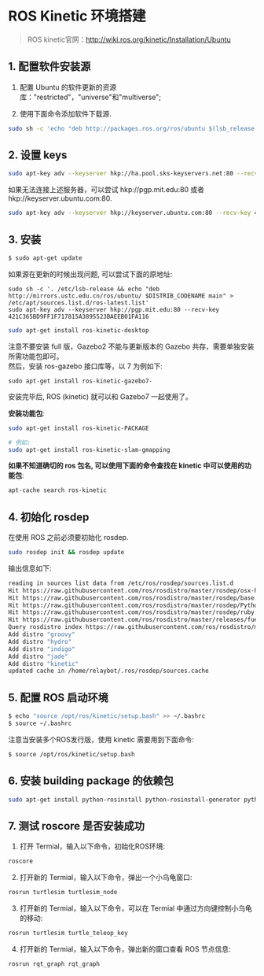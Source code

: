 # ROS Kinetic 环境搭建
 
> ROS kinetic官网：http://wiki.ros.org/kinetic/Installation/Ubuntu  

## 1. 配置软件安装源   

1) 配置 Ubuntu 的软件更新的资源库："restricted"，"universe"和"multiverse";  

2) 使用下面命令添加软件下载源.  

```bash
sudo sh -c 'echo "deb http://packages.ros.org/ros/ubuntu $(lsb_release -sc) main" > /etc/apt/sources.list.d/ros-latest.list'
```

## 2. 设置 keys

```bash
sudo apt-key adv --keyserver hkp://ha.pool.sks-keyservers.net:80 --recv-key 421C365BD9FF1F717815A3895523BAEEB01FA116
```

如果无法连接上述服务器，可以尝试 hkp://pgp.mit.edu:80 或者 hkp://keyserver.ubuntu.com:80.  

```bash
sudo apt-key adv --keyserver hkp://keyserver.ubuntu.com:80 --recv-key 421C365BD9FF1F717815A3895523BAEEB01FA116
```

## 3. 安装

```bash
$ sudo apt-get update
```

如果源在更新的时候出现问题, 可以尝试下面的原地址:  

```
sudo sh -c '. /etc/lsb-release && echo "deb http://mirrors.ustc.edu.cn/ros/ubuntu/ $DISTRIB_CODENAME main" > /etc/apt/sources.list.d/ros-latest.list'
sudo apt-key adv --keyserver hkp://pgp.mit.edu:80 --recv-key 421C365BD9FF1F717815A3895523BAEEB01FA116
```

```bash
sudo apt-get install ros-kinetic-desktop
```

注意不要安装 full 版，Gazebo2 不能与更新版本的 Gazebo 共存，需要单独安装所需功能包即可。  
然后，安装 ros-gazebo 接口库等，以 7 为例如下:    

```
sudo apt-get install ros-kinetic-gazebo7-  
```

安装完毕后, ROS (kinetic) 就可以和 Gazebo7 一起使用了。

**安装功能包**:  

```bash
sudo apt-get install ros-kinetic-PACKAGE

# 例如:  
sudo apt-get install ros-kinetic-slam-gmapping
```

**如果不知道确切的 ros 包名, 可以使用下面的命令查找在 kinetic 中可以使用的功能包**:  

```bash
apt-cache search ros-kinetic
```

## 4. 初始化 rosdep  

在使用 ROS 之前必须要初始化 rosdep.  

```bash
sudo rosdep init && rosdep update
```

输出信息如下:   

```bash
reading in sources list data from /etc/ros/rosdep/sources.list.d
Hit https://raw.githubusercontent.com/ros/rosdistro/master/rosdep/osx-homebrew.yaml
Hit https://raw.githubusercontent.com/ros/rosdistro/master/rosdep/base.yaml
Hit https://raw.githubusercontent.com/ros/rosdistro/master/rosdep/Python.yaml
Hit https://raw.githubusercontent.com/ros/rosdistro/master/rosdep/ruby.yaml
Hit https://raw.githubusercontent.com/ros/rosdistro/master/releases/fuerte.yaml
Query rosdistro index https://raw.githubusercontent.com/ros/rosdistro/master/index.yaml
Add distro "groovy"
Add distro "hydro"
Add distro "indigo"
Add distro "jade"
Add distro "kinetic"
updated cache in /home/relaybot/.ros/rosdep/sources.cache
```

## 5. 配置 ROS 启动环境

```bash
$ echo "source /opt/ros/kinetic/setup.bash" >> ~/.bashrc
$ source ~/.bashrc
```

注意当安装多个ROS发行版，使用 kinetic 需要用到下面命令:  

```bash
$ source /opt/ros/kinetic/setup.bash
```

## 6. 安装 building package 的依赖包

```bash
sudo apt-get install python-rosinstall python-rosinstall-generator python-wstool build-essential
```

## 7. 测试 roscore 是否安装成功

1) 打开 Termial，输入以下命令，初始化ROS环境:  

```bash
roscore
```

2) 打开新的 Termial，输入以下命令，弹出一个小乌龟窗口:  

```bash
rosrun turtlesim turtlesim_node
```

3) 打开新的 Termial，输入以下命令，可以在 Termial 中通过方向键控制小乌龟的移动:  

```bash
rosrun turtlesim turtle_teleop_key
```

4) 打开新的 Termial，输入以下命令，弹出新的窗口查看 ROS 节点信息:  

```bash
rosrun rqt_graph rqt_graph
```
